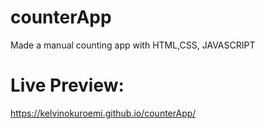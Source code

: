 # counterApp
Made a manual counting app with HTML,CSS, JAVASCRIPT

# Live Preview:
https://kelvinokuroemi.github.io/counterApp/
